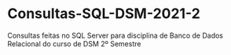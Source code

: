 # Consultas-SQL-DSM-2021-2


Consultas feitas no SQL Server para disciplina de Banco de Dados Relacional do curso de DSM 2º Semestre
